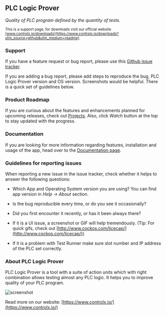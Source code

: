 ## PLC Logic Prover
_Quality of PLC program defined by the quantity of tests._

<sub>This is a support page, for downloads visit our official 
website [www.controlx.io/downloads](https://www.controlx.io/downloads?utm_source=github&utm_medium=readme). </sub>

### Support

If you have a feature request or bug report, please use this
 [Github issue tracker](https://github.com/controlx-io/logic-prover-support/issues).

If you are adding a bug report, please add steps to reproduce the bug, PLC Logic Prover version and OS version. 
Screenshots would be helpful. There is a quick set of guidelines below.

### Product Roadmap

If you are curious about the features and enhancements planned for upcoming releases, check 
out [Projects](https://github.com/controlx-io/logic-prover-support/projects). Also, click _Watch_ button at the 
top to stay updated with the progress.

### Documentation

If you are looking for more information regarding features, installation and usage of the app, head over to 
the [Documentation page](https://www.controlx.io/logic-prover-docs).

### Guidelines for reporting issues

When reporting a new issue in the issue tracker, check whether it helps to answer the following questions:

   - Which App and Operating System version you are using? You can find app version in _Help -> About_ section.

   - Is the bug reproducible every time, or do you see it occasionally?

   - Did you first encounter it recently, or has it been always there?

   - If it is a UI issue, a screenshot or GIF will help tremendously. (Tip: For quick gifs, check out [http://www.cockos.com/licecap/](http://www.cockos.com/licecap/))

   - If it is a problem with Test Runner make sure slot number and IP address of the PLC set correctly.

### About PLC Logic Prover

PLC Logic Prover is a tool with a suite of action units which 
with right combination allows testing almost any PLC logic. It helps you to improve quality of your PLC program.

![[screenshot](https://drive.google.com/uc?id=1elarwMhy5-Dq___vMc0u_4IF5xVpFFtd)](https://drive.google.com/uc?id=1elarwMhy5-Dq___vMc0u_4IF5xVpFFtd)

Read more on our website: [https://www.controlx.io/](https://www.controlx.io/)
